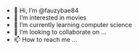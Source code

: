 - 👋 Hi, I’m @fauzybae84
- 👀 I’m interested in movies
- 🌱 I’m currently learning computer science 
- 💞️ I’m looking to collaborate on ...
- 📫 How to reach me ...

<!---
fauzybae84/fauzybae84 is a ✨ special ✨ repository because its `README.md` (this file) appears on your GitHub profile.
You can click the Preview link to take a look at your changes.
--->
